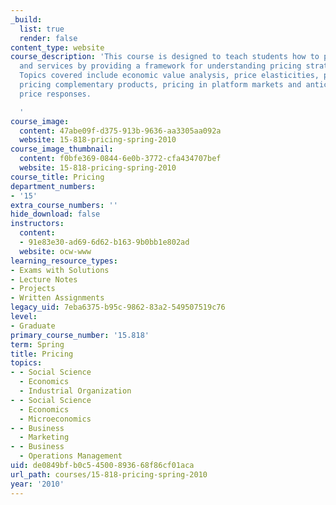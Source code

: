 ```yaml
---
_build:
  list: true
  render: false
content_type: website
course_description: 'This course is designed to teach students how to price goods
  and services by providing a framework for understanding pricing strategies and tactics.
  Topics covered include economic value analysis, price elasticities, price customization,
  pricing complementary products, pricing in platform markets and anticipating competitive
  price responses.

  '
course_image:
  content: 47abe09f-d375-913b-9636-aa3305aa092a
  website: 15-818-pricing-spring-2010
course_image_thumbnail:
  content: f0bfe369-0844-6e0b-3772-cfa434707bef
  website: 15-818-pricing-spring-2010
course_title: Pricing
department_numbers:
- '15'
extra_course_numbers: ''
hide_download: false
instructors:
  content:
  - 91e83e30-ad69-6d62-b163-9b0bb1e802ad
  website: ocw-www
learning_resource_types:
- Exams with Solutions
- Lecture Notes
- Projects
- Written Assignments
legacy_uid: 7eba6375-b95c-9862-83a2-549507519c76
level:
- Graduate
primary_course_number: '15.818'
term: Spring
title: Pricing
topics:
- - Social Science
  - Economics
  - Industrial Organization
- - Social Science
  - Economics
  - Microeconomics
- - Business
  - Marketing
- - Business
  - Operations Management
uid: de0849bf-b0c5-4500-8936-68f86cf01aca
url_path: courses/15-818-pricing-spring-2010
year: '2010'
---
```

